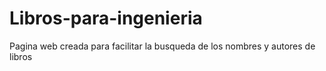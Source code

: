 # Libros-para-ingenieria

Pagina web creada para facilitar la busqueda de los nombres y autores de libros
